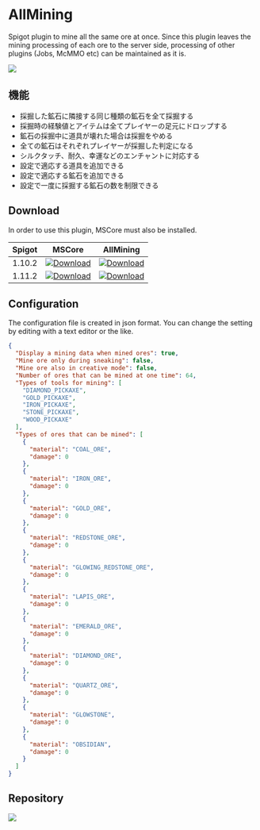 # AllMining

Spigot plugin to mine all the same ore at once.
Since this plugin leaves the mining processing of each ore to the server side,
processing of other plugins (Jobs, McMMO etc) can be maintained as it is.

[![](http://img.youtube.com/vi/TZzIPO7CANE/0.jpg)](http://www.youtube.com/watch?v=TZzIPO7CANE)

## 機能

- 採掘した鉱石に隣接する同じ種類の鉱石を全て採掘する
- 採掘時の経験値とアイテムは全てプレイヤーの足元にドロップする
- 鉱石の採掘中に道具が壊れた場合は採掘をやめる
- 全ての鉱石はそれぞれプレイヤーが採掘した判定になる
- シルクタッチ、耐久、幸運などのエンチャントに対応する
- 設定で適応する道具を追加できる
- 設定で適応する鉱石を追加できる
- 設定で一度に採掘する鉱石の数を制限できる

## Download

In order to use this plugin, MSCore must also be installed.

| Spigot | MSCore | AllMining |
| :----: | :----: | :-------: |
| 1.10.2 | [ ![Download](https://api.bintray.com/packages/masahirosaito-repo/Spigot-Plugin/MSCore/images/download.svg) ](https://bintray.com/masahirosaito-repo/Spigot-Plugin/download_file?file_path=com%2FMasahiroSaito%2FSpigot%2FMSCore%2F0.5%2FMSCore-0.5.jar) | [ ![Download](https://api.bintray.com/packages/masahirosaito-repo/Spigot-Plugin/AllMining/images/download.svg?version=1.0) ](https://bintray.com/masahirosaito-repo/Spigot-Plugin/download_file?file_path=com%2FMasahiroSaito%2FSpigot%2FAllMining%2F1.0%2FAllMining-1.0.jar) |
| 1.11.2 | [ ![Download](https://api.bintray.com/packages/masahirosaito-repo/Spigot-Plugin/MSCore/images/download.svg) ](https://bintray.com/masahirosaito-repo/Spigot-Plugin/download_file?file_path=com%2FMasahiroSaito%2FSpigot%2FMSCore%2F0.5%2FMSCore-0.5.jar) | [ ![Download](https://api.bintray.com/packages/masahirosaito-repo/Spigot-Plugin/AllMining/images/download.svg?version=1.0) ](https://bintray.com/masahirosaito-repo/Spigot-Plugin/download_file?file_path=com%2FMasahiroSaito%2FSpigot%2FAllMining%2F1.0%2FAllMining-1.0.jar) |

## Configuration

The configuration file is created in json format.
You can change the setting by editing with a text editor or the like.

```json
{
  "Display a mining data when mined ores": true,
  "Mine ore only during sneaking": false,
  "Mine ore also in creative mode": false,
  "Number of ores that can be mined at one time": 64,
  "Types of tools for mining": [
    "DIAMOND_PICKAXE",
    "GOLD_PICKAXE",
    "IRON_PICKAXE",
    "STONE_PICKAXE",
    "WOOD_PICKAXE"
  ],
  "Types of ores that can be mined": [
    {
      "material": "COAL_ORE",
      "damage": 0
    },
    {
      "material": "IRON_ORE",
      "damage": 0
    },
    {
      "material": "GOLD_ORE",
      "damage": 0
    },
    {
      "material": "REDSTONE_ORE",
      "damage": 0
    },
    {
      "material": "GLOWING_REDSTONE_ORE",
      "damage": 0
    },
    {
      "material": "LAPIS_ORE",
      "damage": 0
    },
    {
      "material": "EMERALD_ORE",
      "damage": 0
    },
    {
      "material": "DIAMOND_ORE",
      "damage": 0
    },
    {
      "material": "QUARTZ_ORE",
      "damage": 0
    },
    {
      "material": "GLOWSTONE",
      "damage": 0
    },
    {
      "material": "OBSIDIAN",
      "damage": 0
    }
  ]
}
```

## Repository

<a href='https://bintray.com/masahirosaito-repo/Spigot-Plugin/AllMining?source=watch' alt='Get automatic notifications about new "AllMining" versions'><img src='https://www.bintray.com/docs/images/bintray_badge_color.png'></a>